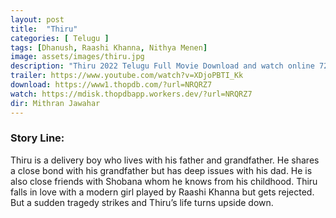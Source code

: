 ```yaml
---
layout: post
title:  "Thiru"
categories: [ Telugu ]
tags: [Dhanush, Raashi Khanna, Nithya Menen]
image: assets/images/thiru.jpg
description: "Thiru 2022 Telugu Full Movie Download and watch online 720p low file size 500 mb."
trailer: https://www.youtube.com/watch?v=XDjoPBTI_Kk
download: https://www1.thopdb.com/?url=NRQRZ7
watch: https://mdisk.thopdbapp.workers.dev/?url=NRQRZ7
dir: Mithran Jawahar
---
```


### Story Line:
Thiru is a delivery boy who lives with his father and grandfather. He shares a close bond with his grandfather but has deep issues with his dad. He is also close friends with Shobana whom he knows from his childhood. Thiru falls in love with a modern girl played by Raashi Khanna but gets rejected. But a sudden tragedy strikes and Thiru’s life turns upside down.